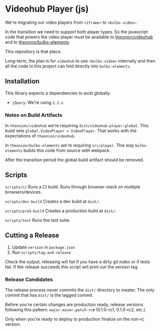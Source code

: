 # Videohub Player (js)

We're migrating our video players from `<iframe>` to `<bulbs-video>`.

In the transition we need to support both player types.
So the javascript code that powers the video player must be available
to <a href="//github.com/theonion/videohub">theonion/videohub</a> and
to <a href="//github.com/theonino/bulbs-elements">theonion/bulbs-elements</a>.

This repository is that place.

Long-term, the plan is for `videohub` to use `<bulbs-video>` internally
and then all the code in this project can fold directly into `bulbs-elements`.

## Installation

This library expects a dependencies to exist globally.

* `jQuery`: We're using `2.2.x`


### Notes on Build Artifacts
In `theonion/videohub` we're requiring `dist/videohub-player-global`.
This build sets `global.VideoPlayer = VideoPlayer`. That works with
the expectations of `theonion/videohub`.

In `theonion/bulbs-elements` we're requiring `src/player`. This way
`bulbs-elements` bulids this code from source with webpack.

After the transition period the global bulid artifact should be
removed.

## Scripts #############

`scripts/ci` Runs a CI build. Runs through browser-stack on multiple browsers/devices.

`scripts/dev-build` Creates a dev build at `dist/`.

`scripts/prod-build` Creates a production build at `dist/`.

`scripts/test` Runs the test suite.

## Cutting a Release

1. Update `version` in `package.json`
1. Run `scripts/tag-and-release`

Check the output, releasing will fail if you have a dirty git
index or if tests fail. If the release succeeds this script will
print out the version tag.

### Release Candidates

The release process never commits the `dist/` directory to master.
The only commit that has `dist/` is the tagged commit.

Before you're certain changes are production ready, release versions
following this pattern: `major.minor.patch-rc#` (0.1.0-rc1, 0.1.0-rc2, etc.)

Only when you're ready to deploy to production finalize on the non-rc version.
